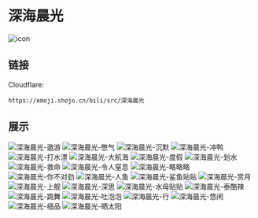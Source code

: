 # 深海晨光
![icon](https://emoji.shojo.cn/bili/src/深海晨光/icon.png)
## 链接
Cloudflare:
```
https://emoji.shojo.cn/bili/src/深海晨光
```
## 展示
![深海晨光-遨游](https://emoji.shojo.cn/bili/src/深海晨光/深海晨光-遨游.png)
![深海晨光-憋气](https://emoji.shojo.cn/bili/src/深海晨光/深海晨光-憋气.png)
![深海晨光-沉默](https://emoji.shojo.cn/bili/src/深海晨光/深海晨光-沉默.png)
![深海晨光-冲鸭](https://emoji.shojo.cn/bili/src/深海晨光/深海晨光-冲鸭.png)
![深海晨光-打水漂](https://emoji.shojo.cn/bili/src/深海晨光/深海晨光-打水漂.png)
![深海晨光-大航海](https://emoji.shojo.cn/bili/src/深海晨光/深海晨光-大航海.png)
![深海晨光-度假](https://emoji.shojo.cn/bili/src/深海晨光/深海晨光-度假.png)
![深海晨光-划水](https://emoji.shojo.cn/bili/src/深海晨光/深海晨光-划水.png)
![深海晨光-救命](https://emoji.shojo.cn/bili/src/深海晨光/深海晨光-救命.png)
![深海晨光-令人窒息](https://emoji.shojo.cn/bili/src/深海晨光/深海晨光-令人窒息.png)
![深海晨光-略略略](https://emoji.shojo.cn/bili/src/深海晨光/深海晨光-略略略.png)
![深海晨光-你不对劲](https://emoji.shojo.cn/bili/src/深海晨光/深海晨光-你不对劲.png)
![深海晨光-人鱼](https://emoji.shojo.cn/bili/src/深海晨光/深海晨光-人鱼.png)
![深海晨光-鲨鱼贴贴](https://emoji.shojo.cn/bili/src/深海晨光/深海晨光-鲨鱼贴贴.png)
![深海晨光-赏月](https://emoji.shojo.cn/bili/src/深海晨光/深海晨光-赏月.png)
![深海晨光-上舰](https://emoji.shojo.cn/bili/src/深海晨光/深海晨光-上舰.png)
![深海晨光-深思](https://emoji.shojo.cn/bili/src/深海晨光/深海晨光-深思.png)
![深海晨光-水母贴贴](https://emoji.shojo.cn/bili/src/深海晨光/深海晨光-水母贴贴.png)
![深海晨光-泰酷辣](https://emoji.shojo.cn/bili/src/深海晨光/深海晨光-泰酷辣.png)
![深海晨光-跳舞](https://emoji.shojo.cn/bili/src/深海晨光/深海晨光-跳舞.png)
![深海晨光-吐泡泡](https://emoji.shojo.cn/bili/src/深海晨光/深海晨光-吐泡泡.png)
![深海晨光-行](https://emoji.shojo.cn/bili/src/深海晨光/深海晨光-行.png)
![深海晨光-悠闲](https://emoji.shojo.cn/bili/src/深海晨光/深海晨光-悠闲.png)
![深海晨光-细品](https://emoji.shojo.cn/bili/src/深海晨光/深海晨光-细品.png)
![深海晨光-晒太阳](https://emoji.shojo.cn/bili/src/深海晨光/深海晨光-晒太阳.png)
